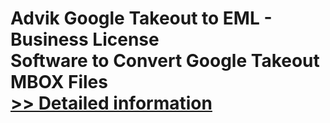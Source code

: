 # Advik Google Takeout to EML - Business License<br />Software to Convert Google Takeout MBOX Files<br />[>> Detailed information](https://secure.shareit.com/shareit/product.html?productid=300805008&affiliateid=200057808)